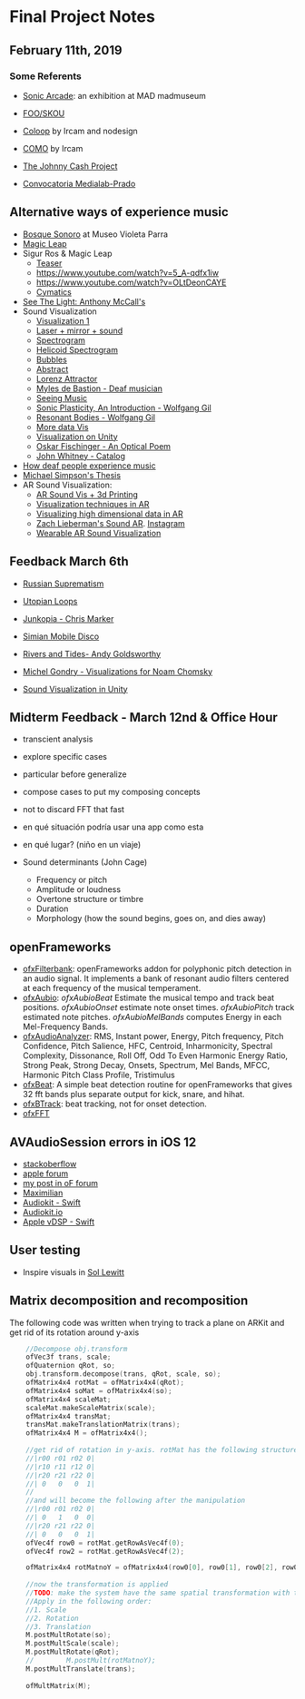 # Final Project Notes

## February 11th, 2019
### Some Referents
* [Sonic Arcade](https://madmuseum.org/sonic-arcade-shaping-space-with-sound): an exhibition at MAD madmuseum
* [FOO/SKOU](http://fooskou.tumblr.com/)
* [Coloop](https://www.nodesign.net/portfolio/coloop/) by Ircam and nodesign
* [COMO](https://como.ircam.fr/about) by Ircam
* [The Johnny Cash Project](https://vimeo.com/15416762)

* [Convocatoria Medialab-Prado](https://www.medialab-prado.es/convocatorias/residencia-sonora-11)

## Alternative ways of experience music
* [Bosque Sonoro](https://es.wikipedia.org/wiki/Archivo:Museo_Violeta_Parra_-bosque_sonoro_-arboles_musicales.jpg) at Museo Violeta Parra
* [Magic Leap](https://duckduckgo.com/?q=maic+leap&atb=v156-1b_&ia=news)
* Sigur Ros & Magic Leap
  * [Teaser](https://www.youtube.com/watch?v=LLmT0tH3LKM)
  * https://www.youtube.com/watch?v=5_A-qdfx1iw
  * https://www.youtube.com/watch?v=OLtDeonCAYE
  * [Cymatics](https://www.youtube.com/watch?v=Q3oItpVa9fs)
* [See The Light: Anthony McCall's](https://pioneerworks.org/exhibitions/anthony-mccall-solid-light-works/)
* Sound Visualization
  * [Visualization 1](https://www.youtube.com/watch?v=dqnMoWHon40)
  * [Laser + mirror + sound](https://www.youtube.com/watch?v=C-V1uXeyGmg)
  * [Spectrogram](https://www.youtube.com/watch?v=2MUZWFEEzSg)
  * [Helicoid Spectrogram](https://www.youtube.com/watch?v=rqSEaF0rC60)
  * [Bubbles](https://www.youtube.com/watch?v=mEp_CtJHF0c)
  * [Abstract](https://www.youtube.com/watch?v=sMHtMaym-2k)
  * [Lorenz Attractor](https://www.youtube.com/watch?v=5VDiTliLqLw)
  * [Myles de Bastion - Deaf musician](https://myles.debastion.com/deafness-music)
  * [Seeing Music](https://experiments.withgoogle.com/seeing-music)
  * [Sonic Plasticity, An Introduction - Wolfgang Gil](https://medium.com/@wolfganggil_35573/sonic-plasticity-an-introduction-343ae7e22de5)
  * [Resonant Bodies - Wolfgang Gil](https://wolfganggil.com/#/resonant-bodies-i/)
  * [More data Vis](https://99designs.com/blog/design-other/sound-visualization-design-inspiration/)
  * [Visualization on Unity](https://www.youtube.com/watch?v=4Av788P9stk)
  * [Oskar Fischinger - An Optical Poem](https://www.youtube.com/watch?v=6Xc4g00FFLk)
  * [John Whitney - Catalog](https://www.youtube.com/watch?v=TbV7loKp69s&t=2s)
* [How deaf people experience music](https://medium.com/@rachelelainemonica/how-deaf-people-experience-music-a313c3fa4bfd)
* [Michael Simpson's Thesis](https://itp.nyu.edu/thesis2018/#/student/michael-simpson)
* AR Sound Visualization:
  * [AR Sound Vis + 3d Printing](https://www.3ders.org/articles/20131230-visualizing-active-sound-waves-with-3d-printing-augmented-reality.html)
  * [Visualization techniques in AR](https://data.icg.tugraz.at/~dieter/publications/Schmalstieg_217.pdf)
  * [Visualizing high dimensional data in AR](https://medium.com/inside-machine-learning/visualizing-high-dimensional-data-in-augmented-reality-2150a7e62d5b)
  * [Zach Lieberman's Sound AR](https://www.wired.com/story/an-artist-uses-an-iphone-to-visualize-sounds-in-ar/?mbid=social_fb). [Instagram](https://www.instagram.com/p/Bdh_ljNAerB/)
  * [Wearable AR Sound Visualization](https://www.youtube.com/watch?v=sWoE7uVImD4)

## Feedback March 6th
* [Russian Suprematism](https://duckduckgo.com/?q=russian+suprematism&atb=v156-1b_&iax=images&ia=images)
* [Utopian Loops](https://danaelkis.com/Utopian-Loops)
* [Junkopia - Chris Marker](https://www.youtube.com/watch?v=9ymKAhoXyPA)
* [Simian Mobile Disco](https://www.youtube.com/watch?v=MOEGf7WGwIc)
* [Rivers and Tides- Andy Goldsworthy](https://www.youtube.com/watch?v=f7sZv4_0Fxg)
* [Michel Gondry - Visualizations for Noam Chomsky](https://www.youtube.com/watch?v=zex7yxN4GW0)

* [Sound Visualization in Unity](https://forum.unity.com/threads/audio-visualization-tutorial-unity-c-q-a.432461/)

## Midterm Feedback - March 12nd & Office Hour
* transcient analysis
* explore specific cases
* particular before generalize
* compose cases to put my composing concepts
* not to discard FFT that fast
* en qué situación podría usar una app como esta
* en qué lugar? (niño en un viaje)

* Sound determinants (John Cage)
  * Frequency or pitch
  * Amplitude or loudness
  * Overtone structure or timbre
  * Duration
  * Morphology (how the sound begins, goes on, and dies away)

## openFrameworks
* [ofxFilterbank](https://github.com/leozimmerman/ofxFilterbank): openFrameworks addon for polyphonic pitch detection in an audio signal. It implements a bank of resonant audio filters centered at each frequency of the musical temperament.
* [ofxAubio](https://aubio.org/ofxAubio/): *ofxAubioBeat* Estimate the musical tempo and track beat positions. *ofxAubioOnset* estimate note onset times. *ofxAubioPitch* track estimated note pitches. *ofxAubioMelBands* computes Energy in each Mel-Frequency Bands.
* [ofxAudioAnalyzer](https://github.com/leozimmerman/ofxAudioAnalyzer): RMS, Instant power, Energy, Pitch frequency, Pitch Confidence, Pitch Salience, HFC, Centroid, Inharmonicity, Spectral Complexity, Dissonance, Roll Off, Odd To Even Harmonic Energy Ratio, Strong Peak, Strong Decay, Onsets, Spectrum, Mel Bands, MFCC, Harmonic Pitch Class Profile, Tristimulus
* [ofxBeat](https://github.com/darrenmothersele/ofxBeat): A simple beat detection routine for openFrameworks that gives 32 fft bands plus separate output for kick, snare, and hihat.
* [ofxBTrack](https://github.com/naotokui/ofxBTrack): beat tracking, not for onset detection.
* [ofxFFT](https://github.com/kylemcdonald/ofxFft)

## AVAudioSession errors in iOS 12
* [stackoberflow](https://stackoverflow.com/questions/52626252/unknown-selected-data-source-for-port-speaker-type-speaker)
* [apple forum](https://forums.developer.apple.com/thread/108785)
* [my post in oF forum](https://forum.openframeworks.cc/t/sound-fft-problems-on-ios-12/32289)
* [Maximilian](https://github.com/micknoise/Maximilian)
* [Audiokit - Swift](https://github.com/audiokit/audiokit/)
* [Audiokit.io](https://audiokit.io/)
* [Apple vDSP - Swift](https://developer.apple.com/documentation/accelerate/vdsp)


## User testing
* Inspire visuals in [Sol Lewitt](http://1.bp.blogspot.com/_DGJZjoSxy4E/THr80oVa9hI/AAAAAAAAFAY/oX-h1z7KXS4/s1600/LeWitt-wall-drawings_l.jpg)

## Matrix decomposition and recomposition
The following code was written when trying to track a plane on ARKit and get rid of its rotation around y-axis

```C++
    //Decompose obj.transform
    ofVec3f trans, scale;
    ofQuaternion qRot, so;
    obj.transform.decompose(trans, qRot, scale, so);
    ofMatrix4x4 rotMat = ofMatrix4x4(qRot);
    ofMatrix4x4 soMat = ofMatrix4x4(so);
    ofMatrix4x4 scaleMat;
    scaleMat.makeScaleMatrix(scale);
    ofMatrix4x4 transMat;
    transMat.makeTranslationMatrix(trans);
    ofMatrix4x4 M = ofMatrix4x4();
    
    //get rid of rotation in y-axis. rotMat has the following structure
    //|r00 r01 r02 0|
    //|r10 r11 r12 0|
    //|r20 r21 r22 0|
    //| 0   0   0  1|
    //
    //and will become the following after the manipulation
    //|r00 r01 r02 0|
    //| 0   1   0  0|
    //|r20 r21 r22 0|
    //| 0   0   0  1|
    ofVec4f row0 = rotMat.getRowAsVec4f(0);
    ofVec4f row2 = rotMat.getRowAsVec4f(2);

    ofMatrix4x4 rotMatnoY = ofMatrix4x4(row0[0], row0[1], row0[2], row0[3], 0, 1, 0, 0, row2[0], row2[1], row2[2], row2[3], 0, 0, 0, 1);
    
    //now the transformation is applied
    //TODO: make the system have the same spatial transformation with the decomposed components
    //Apply in the following order:
    //1. Scale
    //2. Rotation
    //3. Translation
    M.postMultRotate(so);
    M.postMultScale(scale);
    M.postMultRotate(qRot);
    //        M.postMult(rotMatnoY);
    M.postMultTranslate(trans);
    
    ofMultMatrix(M);
```
